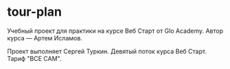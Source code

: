 # tour-plan

Учебный проект для практики на курсе Веб Старт от Glo Academy. Автор курса — Артем Исламов.

Проект выполняет
Сергей Туркин. Девятый поток курса Веб Старт. Тариф "ВСЕ САМ".
